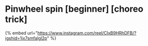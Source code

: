 # Pinwheel spin \[beginner] \[choreo trick]

{% embed url="https://www.instagram.com/reel/CIxB9HRhDFB/?igshid=1jx7smfalgl2p" %}
